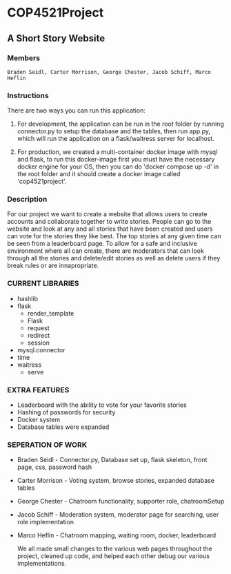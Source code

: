 # COP4521Project

## A Short Story Website
### Members
	Braden Seidl, Carter Morrison, George Chester, Jacob Schiff, Marco Heflin
### Instructions
There are two ways you can run this application:

1. For development, the application can be run in the root folder by running connector.py to setup the database and the tables, 
then run app.py, which will run the application on a flask/waitress server for localhost.

2. For production, we created a multi-container docker image with mysql and flask, to run this docker-image
first you must have the necessary docker engine for your OS, then you can do 'docker compose up -d' in 
the root folder and it should create a docker image called 'cop4521project'.

### Description

For our project we want to create a website that allows users to create accounts and collaborate 
together to write stories. People can go to the website and look at any and all stories that have been
created and users can vote for the stories they like best. The top stories at any given time can be seen 
from a leaderboard page. To allow for a safe and inclusive environment where all can create, there are 
moderators that can look through all the stories and delete/edit stories as well as delete users if they 
break rules or are innapropriate.

### CURRENT LIBRARIES
- hashlib
- flask
	- render_template
	- Flask
	- request
	- redirect
	- session
- mysql.connector
- time
- waitress
	- serve
### EXTRA FEATURES

- Leaderboard with the ability to vote for your favorite stories
- Hashing of passwords for security
- Docker system
- Database tables were expanded
	
### SEPERATION OF WORK

- Braden Seidl
		- Connector.py, Database set up, flask skeleton, front page, css, password hash
- Carter Morrison
		- Voting system, browse stories, expanded database tables
- George Chester
		- Chatroom functionality, supporter role, chatroomSetup
- Jacob Schiff
		- Moderation system, moderator page for searching, user role implementation
- Marco Heflin
		- Chatroom mapping, waiting room, docker, leaderboard

	We all made small changes to the various web pages throughout the project, cleaned up code, 
	and helped each other debug our various implementations.
